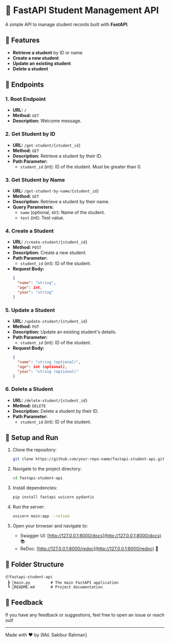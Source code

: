 
# 🚀 FastAPI Student Management API

A simple API to manage student records built with **FastAPI**.

## 🌟 Features
- **Retrieve a student** by ID or name
- **Create a new student**
- **Update an existing student**
- **Delete a student**

## 📖 Endpoints

### 1. Root Endpoint
- **URL:** `/`
- **Method:** `GET`
- **Description:** Welcome message.

### 2. Get Student by ID
- **URL:** `/get-student/{student_id}`
- **Method:** `GET`
- **Description:** Retrieve a student by their ID.
- **Path Parameter:**
  - `student_id` (int): ID of the student. Must be greater than 0.

### 3. Get Student by Name
- **URL:** `/get-student-by-name/{student_id}`
- **Method:** `GET`
- **Description:** Retrieve a student by their name.
- **Query Parameters:**
  - `name` (optional, str): Name of the student.
  - `test` (int): Test value.

### 4. Create a Student
- **URL:** `/create-student/{student_id}`
- **Method:** `POST`
- **Description:** Create a new student.
- **Path Parameter:**
  - `student_id` (int): ID of the student.
- **Request Body:**
  ```json
  {
    "name": "string",
    "age": int,
    "year": "string"
  }
  ```

### 5. Update a Student
- **URL:** `/update-student/{student_id}`
- **Method:** `PUT`
- **Description:** Update an existing student's details.
- **Path Parameter:**
  - `student_id` (int): ID of the student.
- **Request Body:**
  ```json
  {
    "name": "string (optional)",
    "age": int (optional),
    "year": "string (optional)"
  }
  ```

### 6. Delete a Student
- **URL:** `/delete-student/{student_id}`
- **Method:** `DELETE`
- **Description:** Delete a student by their ID.
- **Path Parameter:**
  - `student_id` (int): ID of the student.

## 🔧 Setup and Run

1. Clone the repository:
   ```bash
   git clone https://github.com/your-repo-name/fastapi-student-api.git
   ```

2. Navigate to the project directory:
   ```bash
   cd fastapi-student-api
   ```

3. Install dependencies:
   ```bash
   pip install fastapi uvicorn pydantic
   ```

4. Run the server:
   ```bash
   uvicorn main:app --reload
   ```

5. Open your browser and navigate to:
   - Swagger UI: [http://127.0.0.1:8000/docs](http://127.0.0.1:8000/docs) 📚
   - ReDoc: [http://127.0.0.1:8000/redoc](http://127.0.0.1:8000/redoc) 📘

## 📂 Folder Structure
```
📦fastapi-student-api
 ┣ 📜main.py         # The main FastAPI application
 ┗ 📜README.md       # Project documentation
```

## 💬 Feedback
If you have any feedback or suggestions, feel free to open an issue or reach out!

---

Made with ❤️ by [Md. Sakibur Rahman]
